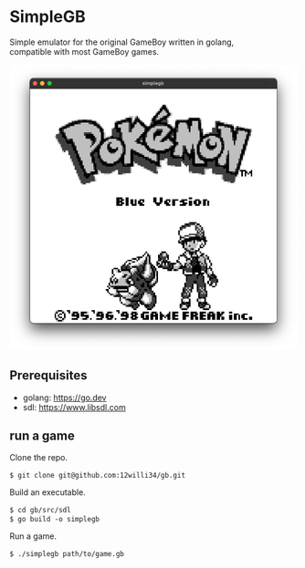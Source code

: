 # SimpleGB
Simple emulator for the original GameBoy written in golang,  
compatible with most GameBoy games.  

![](doc/demo.png)

## Prerequisites
 - golang: https://go.dev
 - sdl: https://www.libsdl.com

## run a game
Clone the repo.
```
$ git clone git@github.com:12willi34/gb.git
```

Build an executable.
```
$ cd gb/src/sdl
$ go build -o simplegb
```

Run a game.
```
$ ./simplegb path/to/game.gb
```
